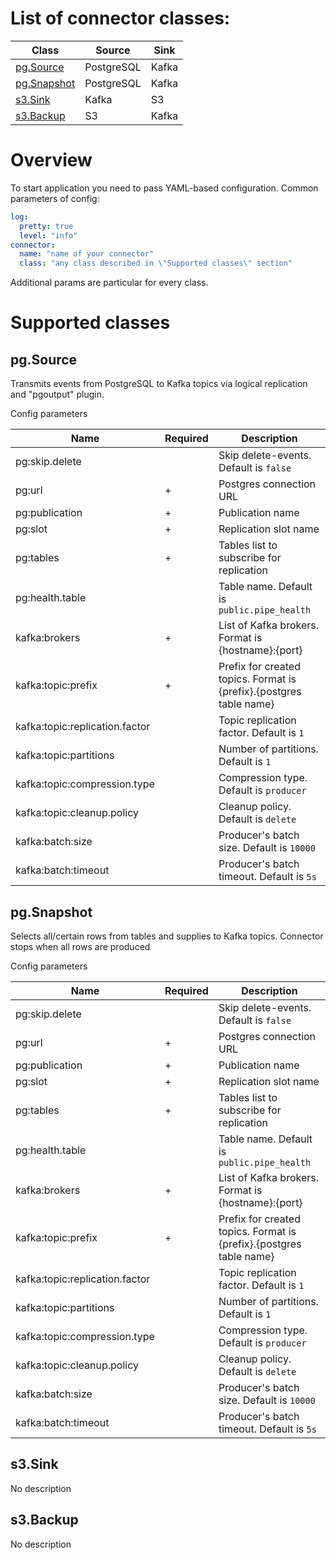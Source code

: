 # List of connector classes:
| Class                      | Source     | Sink  |
|----------------------------|------------|-------|
| [pg.Source](#pgsource)     | PostgreSQL | Kafka |
| [pg.Snapshot](#pgsnapshot) | PostgreSQL | Kafka |
| [s3.Sink](#s3sink)         | Kafka      | S3    |
| [s3.Backup](#s3backup)     | S3         | Kafka | 

# Overview
To start application you need to pass YAML-based configuration.
Common parameters of config:
```yaml
log:
  pretty: true
  level: "info"
connector:
  name: "name of your connector"
  class: "any class described in \"Supported classes\" section"
```
Additional params are particular for every class.

# Supported classes

## pg.Source
Transmits events from PostgreSQL to Kafka topics via logical replication and "pgoutput" plugin.

Config parameters

| Name                           | Required | Description                                                         |
|--------------------------------|----------|---------------------------------------------------------------------|
| pg:skip.delete                 |          | Skip delete-events. Default is `false`                              |
| pg:url                         | +        | Postgres connection URL                                             |
| pg:publication                 | +        | Publication name                                                    |
| pg:slot                        | +        | Replication slot name                                               |
| pg:tables                      | +        | Tables list to subscribe for replication                            |
| pg:health.table                |          | Table name. Default is `public.pipe_health`                         |
| kafka:brokers                  | +        | List of Kafka brokers. Format is {hostname}:{port}                  |
| kafka:topic:prefix             | +        | Prefix for created topics. Format is {prefix}.{postgres table name} |
| kafka:topic:replication.factor |          | Topic replication factor. Default is `1`                            |
| kafka:topic:partitions         |          | Number of partitions. Default is `1`                                |
| kafka:topic:compression.type   |          | Compression type. Default is `producer`                             |
| kafka:topic:cleanup.policy     |          | Cleanup policy. Default is `delete`                                 |
| kafka:batch:size               |          | Producer's batch size. Default is `10000`                           |
| kafka:batch:timeout            |          | Producer's batch timeout. Default is `5s`                           |

## pg.Snapshot
Selects all/certain rows from tables and supplies to Kafka topics. Connector stops when all rows are produced

Config parameters

| Name                           | Required | Description                                                         |
|--------------------------------|----------|---------------------------------------------------------------------|
| pg:skip.delete                 |          | Skip delete-events. Default is `false`                              |
| pg:url                         | +        | Postgres connection URL                                             |
| pg:publication                 | +        | Publication name                                                    |
| pg:slot                        | +        | Replication slot name                                               |
| pg:tables                      | +        | Tables list to subscribe for replication                            |
| pg:health.table                |          | Table name. Default is `public.pipe_health`                         |
| kafka:brokers                  | +        | List of Kafka brokers. Format is {hostname}:{port}                  |
| kafka:topic:prefix             | +        | Prefix for created topics. Format is {prefix}.{postgres table name} |
| kafka:topic:replication.factor |          | Topic replication factor. Default is `1`                            |
| kafka:topic:partitions         |          | Number of partitions. Default is `1`                                |
| kafka:topic:compression.type   |          | Compression type. Default is `producer`                             |
| kafka:topic:cleanup.policy     |          | Cleanup policy. Default is `delete`                                 |
| kafka:batch:size               |          | Producer's batch size. Default is `10000`                           |
| kafka:batch:timeout            |          | Producer's batch timeout. Default is `5s`                           |

## s3.Sink
No description

## s3.Backup
No description

